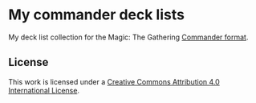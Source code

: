 # My commander deck lists
My deck list collection for the Magic: The Gathering [Commander format][edh].

## License
This work is licensed under a [Creative Commons Attribution 4.0 International License][cc-by].

[cc-by]: http://creativecommons.org/licenses/by/4.0/
[edh]: https://magic.wizards.com/en/content/commander-format
